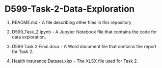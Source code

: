 # D599-Task-2-Data-Exploration

1. README.md - A file describing other files in this repository

2. D599_Task_2.ipynb - A Jupyter Notebook file that contains the code for data exploration.

3. D599 Task 2 Final.docx - A Word document file that contains the report for Task 2.

4. Health Insurance Dataset.xlsx - The XLSX file used for Task 2.
